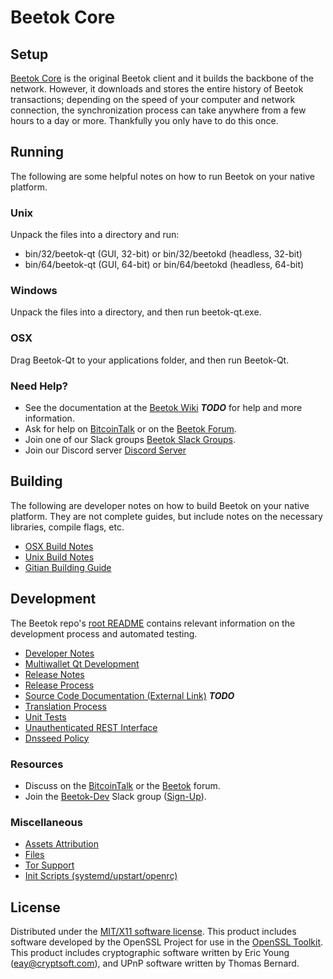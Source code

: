 Beetok Core
=====================

Setup
---------------------
[Beetok Core](http://beetok.org/wallet) is the original Beetok client and it builds the backbone of the network. However, it downloads and stores the entire history of Beetok transactions; depending on the speed of your computer and network connection, the synchronization process can take anywhere from a few hours to a day or more. Thankfully you only have to do this once.

Running
---------------------
The following are some helpful notes on how to run Beetok on your native platform.

### Unix

Unpack the files into a directory and run:

- bin/32/beetok-qt (GUI, 32-bit) or bin/32/beetokd (headless, 32-bit)
- bin/64/beetok-qt (GUI, 64-bit) or bin/64/beetokd (headless, 64-bit)

### Windows

Unpack the files into a directory, and then run beetok-qt.exe.

### OSX

Drag Beetok-Qt to your applications folder, and then run Beetok-Qt.

### Need Help?

* See the documentation at the [Beetok Wiki](https://en.bitcoin.it/wiki/Main_Page) ***TODO***
for help and more information.
* Ask for help on [BitcoinTalk](https://bitcointalk.org/index.php?topic=1262920.0) or on the [Beetok Forum](http://forum.beetok.org/).
* Join one of our Slack groups [Beetok Slack Groups](https://beetok.org/slack-logins/).
* Join our Discord server [Discord Server](https://discord.gg/dTRhamf)

Building
---------------------
The following are developer notes on how to build Beetok on your native platform. They are not complete guides, but include notes on the necessary libraries, compile flags, etc.

- [OSX Build Notes](build-osx.md)
- [Unix Build Notes](build-unix.md)
- [Gitian Building Guide](gitian-building.md)

Development
---------------------
The Beetok repo's [root README](https://github.com/beetokproject/Beetok/blob/master/README.md) contains relevant information on the development process and automated testing.

- [Developer Notes](developer-notes.md)
- [Multiwallet Qt Development](multiwallet-qt.md)
- [Release Notes](release-notes.md)
- [Release Process](release-process.md)
- [Source Code Documentation (External Link)](https://dev.visucore.com/bitcoin/doxygen/) ***TODO***
- [Translation Process](translation_process.md)
- [Unit Tests](unit-tests.md)
- [Unauthenticated REST Interface](REST-interface.md)
- [Dnsseed Policy](dnsseed-policy.md)

### Resources

* Discuss on the [BitcoinTalk](https://bitcointalk.org/index.php?topic=1262920.0) or the [Beetok](http://forum.beetok.org/) forum.
* Join the [Beetok-Dev](https://beetok-dev.slack.com/) Slack group ([Sign-Up](https://beetok-dev.herokuapp.com/)).

### Miscellaneous
- [Assets Attribution](assets-attribution.md)
- [Files](files.md)
- [Tor Support](tor.md)
- [Init Scripts (systemd/upstart/openrc)](init.md)

License
---------------------
Distributed under the [MIT/X11 software license](http://www.opensource.org/licenses/mit-license.php).
This product includes software developed by the OpenSSL Project for use in the [OpenSSL Toolkit](https://www.openssl.org/). This product includes
cryptographic software written by Eric Young ([eay@cryptsoft.com](mailto:eay@cryptsoft.com)), and UPnP software written by Thomas Bernard.
